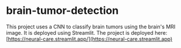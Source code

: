 # brain-tumor-detection
This project uses a CNN to classify brain tumors using the brain's MRI image. It is deployed using Streamlit.
The project is deployed here: [https://neural-care.streamlit.app/](https://neural-care.streamlit.app)
